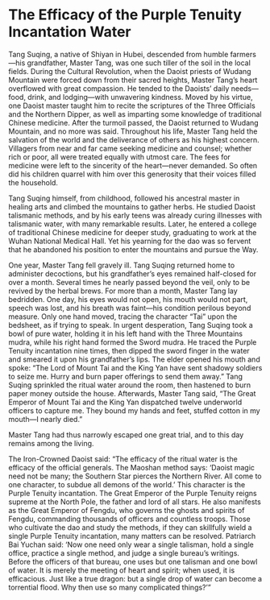 # The Efficacy of the Purple Tenuity Incantation Water

Tang Suqing, a native of Shiyan in Hubei, descended from humble farmers—his grandfather, Master Tang, was one such tiller of the soil in the local fields. During the Cultural Revolution, when the Daoist priests of Wudang Mountain were forced down from their sacred heights, Master Tang’s heart overflowed with great compassion. He tended to the Daoists’ daily needs—food, drink, and lodging—with unwavering kindness. Moved by his virtue, one Daoist master taught him to recite the scriptures of the Three Officials and the Northern Dipper, as well as imparting some knowledge of traditional Chinese medicine. After the turmoil passed, the Daoist returned to Wudang Mountain, and no more was said. Throughout his life, Master Tang held the salvation of the world and the deliverance of others as his highest concern. Villagers from near and far came seeking medicine and counsel; whether rich or poor, all were treated equally with utmost care. The fees for medicine were left to the sincerity of the heart—never demanded. So often did his children quarrel with him over this generosity that their voices filled the household.

Tang Suqing himself, from childhood, followed his ancestral master in healing arts and climbed the mountains to gather herbs. He studied Daoist talismanic methods, and by his early teens was already curing illnesses with talismanic water, with many remarkable results. Later, he entered a college of traditional Chinese medicine for deeper study, graduating to work at the Wuhan National Medical Hall. Yet his yearning for the dao was so fervent that he abandoned his position to enter the mountains and pursue the Way.

One year, Master Tang fell gravely ill. Tang Suqing returned home to administer decoctions, but his grandfather’s eyes remained half-closed for over a month. Several times he nearly passed beyond the veil, only to be revived by the herbal brews. For more than a month, Master Tang lay bedridden. One day, his eyes would not open, his mouth would not part, speech was lost, and his breath was faint—his condition perilous beyond measure. Only one hand moved, tracing the character “Tai” upon the bedsheet, as if trying to speak. In urgent desperation, Tang Suqing took a bowl of pure water, holding it in his left hand with the Three Mountains mudra, while his right hand formed the Sword mudra. He traced the Purple Tenuity incantation nine times, then dipped the sword finger in the water and smeared it upon his grandfather’s lips. The elder opened his mouth and spoke: “The Lord of Mount Tai and the King Yan have sent shadowy soldiers to seize me. Hurry and burn paper offerings to send them away.” Tang Suqing sprinkled the ritual water around the room, then hastened to burn paper money outside the house. Afterwards, Master Tang said, “The Great Emperor of Mount Tai and the King Yan dispatched twelve underworld officers to capture me. They bound my hands and feet, stuffed cotton in my mouth—I nearly died.”

Master Tang had thus narrowly escaped one great trial, and to this day remains among the living.

The Iron-Crowned Daoist said: “The efficacy of the ritual water is the efficacy of the official generals. The Maoshan method says: ‘Daoist magic need not be many; the Southern Star pierces the Northern River. All come to one character, to subdue all demons of the world.’ This character is the Purple Tenuity incantation. The Great Emperor of the Purple Tenuity reigns supreme at the North Pole, the father and lord of all stars. He also manifests as the Great Emperor of Fengdu, who governs the ghosts and spirits of Fengdu, commanding thousands of officers and countless troops. Those who cultivate the dao and study the methods, if they can skillfully wield a single Purple Tenuity incantation, many matters can be resolved. Patriarch Bai Yuchan said: ‘Now one need only wear a single talisman, hold a single office, practice a single method, and judge a single bureau’s writings. Before the officers of that bureau, one uses but one talisman and one bowl of water. It is merely the meeting of heart and spirit; when used, it is efficacious. Just like a true dragon: but a single drop of water can become a torrential flood. Why then use so many complicated things?’”